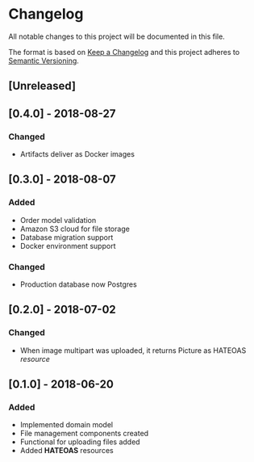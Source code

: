 # Changelog
All notable changes to this project will be documented in this file.

The format is based on [Keep a Changelog](http://keepachangelog.com/en/1.0.0/)
and this project adheres to [Semantic Versioning](http://semver.org/spec/v2.0.0.html).

## [Unreleased]

## [0.4.0] - 2018-08-27
### Changed
 - Artifacts deliver as Docker images

## [0.3.0] - 2018-08-07
### Added
 - Order model validation
 - Amazon S3 cloud for file storage
 - Database migration support
 - Docker environment support
 
### Changed
 - Production database now Postgres

## [0.2.0] - 2018-07-02
### Changed
 - When image multipart was uploaded, it returns Picture as HATEOAS *resource* 

## [0.1.0] - 2018-06-20
### Added
 - Implemented domain model
 - File management components created
 - Functional for uploading files added
 - Added **HATEOAS** resources